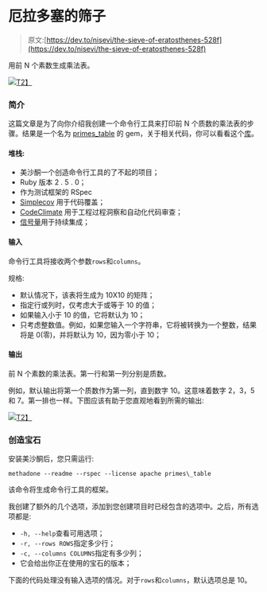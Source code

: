 # 厄拉多塞的筛子

> 原文:[https://dev.to/nisevi/the-sieve-of-eratosthenes-528f](https://dev.to/nisevi/the-sieve-of-eratosthenes-528f)

用前 N 个素数生成乘法表。

[![](../Images/828c76d174ad21248d1769b1ad709eb1.png)T2】](https://cdn-images-1.medium.com/max/1024/1*MWlNEtcGTEDid6GDTVtPDQ.jpeg)

### 简介

这篇文章是为了向你介绍我创建一个命令行工具来打印前 N 个质数的乘法表的步骤。结果是一个名为 [primes_table](https://rubygems.org/gems/primes_table) 的 gem，关于相关代码，你可以看看这个[库](https://github.com/nisevi/primes_table)。

#### 堆栈:

*   美沙酮一个创造命令行工具的了不起的项目；
*   Ruby 版本 2 . 5 . 0；
*   作为测试框架的 RSpec
*   [Simplecov](https://github.com/colszowka/simplecov) 用于代码覆盖；
*   [CodeClimate](https://codeclimate.com/github/nisevi/primes_table) 用于工程过程洞察和自动化代码审查；
*   [信号量](https://semaphoreci.com/nisevi/primes_table)用于持续集成；

#### 输入

命令行工具将接收两个参数`rows`和`columns`。

规格:

*   默认情况下，该表将生成为 10X10 的矩阵；
*   指定行或列时，仅考虑大于或等于 10 的值；
*   如果输入小于 10 的值，它将默认为 10；
*   只考虑整数值。例如，如果您输入一个字符串，它将被转换为一个整数，结果将是 0(零)，并将默认为 10，因为零小于 10；

#### 输出

前 N 个素数的乘法表。第一行和第一列分别是质数。

例如，默认输出将第一个质数作为第一列，直到数字 10。这意味着数字 2，3，5 和 7。第一排也一样。下图应该有助于您直观地看到所需的输出:

[![](../Images/4f74938e5d2e48aacfb3ecf66c1027d9.png)T2】](https://cdn-images-1.medium.com/max/550/1*0x282WdYJKF9rBUsyH7DSA.png)

### 创造宝石

安装美沙酮后，您只需运行:

`methadone --readme --rspec --license apache primes\_table`

该命令将生成命令行工具的框架。

我创建了额外的几个选项，添加到您创建项目时已经包含的选项中。之后，所有选项都是:

*   `-h, --help`查看可用选项；
*   `-r, --rows ROWS`指定多少行；
*   `-c, --columns COLUMNS`指定有多少列；
*   它会给出你正在使用的宝石的版本；

下面的代码处理没有输入选项的情况。对于`rows`和`columns`，默认选项总是 10。